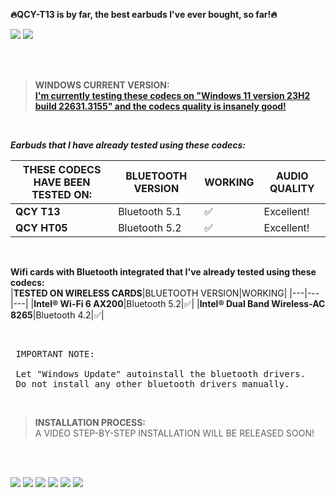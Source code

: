 
<p><strong>🔥QCY-T13 is by far, the best earbuds I've ever bought, so far!🔥</strong></p>

![](https://i.imgur.com/4sGFgV6.jpg)
![](https://imgur.com/jrlWqd8.jpg)


<br />
<br />

> **WINDOWS CURRENT VERSION:** <br />
> [**I'm currently testing these codecs on "Windows 11 version 23H2 build 22631.3155" and the codecs quality is insanely good!**](https://uupdump.net/selectlang.php?id=18947b65-2180-4838-a051-2dbe1ee40064)

<br />

***Earbuds that I have already tested using these codecs:*** <br />

|**THESE CODECS HAVE BEEN TESTED ON:**|BLUETOOTH VERSION|WORKING|AUDIO QUALITY|
|---|---|---|---|
|**QCY T13**|Bluetooth 5.1|:white_check_mark:|Excellent!|
|**QCY HT05**|Bluetooth 5.2|:white_check_mark:|Excellent!|

<br />

<!--
**If you are looking for having the best audio experience, I recommend this combination:**
|WINDOWS VERSION|EARBUDS|
|---|---|
|Windows 11 version 23H2 build 22631.3155|QCY T13|

<br />
-->

**Wifi cards with Bluetooth integrated that I've already tested using these codecs:** <br />
|**TESTED ON WIRELESS CARDS**|BLUETOOTH VERSION|WORKING|
|---|---|---|
|**Intel® Wi-Fi 6 AX200**|Bluetooth 5.2|:white_check_mark:|
|**Intel® Dual Band Wireless-AC 8265**|Bluetooth 4.2|:white_check_mark:|

<br />

<pre> IMPORTANT NOTE: <br />
 Let "Windows Update" autoinstall the bluetooth drivers.
 Do not install any other bluetooth drivers manually.</pre> 

<br />

> **INSTALLATION PROCESS:** <br />
>  A VIDEO STEP-BY-STEP INSTALLATION WILL BE RELEASED SOON! 

<br />
<br />

<!-- !
![](https://i.imgur.com/ZWudRns.png)
![](https://i.imgur.com/WWPeSHr.png)
![](https://i.imgur.com/o583b2D.png)
![](https://i.imgur.com/QmNqTk6.png) 
-->

[](https://i.imgur.com/4sGFgV6.jpg)
![](https://i.imgur.com/xdVQ0zN.png)
![](https://i.imgur.com/FkDKJmO.png)
![](https://i.imgur.com/3U13srq.png)
![](https://i.imgur.com/j5aNJ5n.png)
![](https://i.imgur.com/NBJSuuB.png)
![](https://i.imgur.com/a50KJdJ.png)


